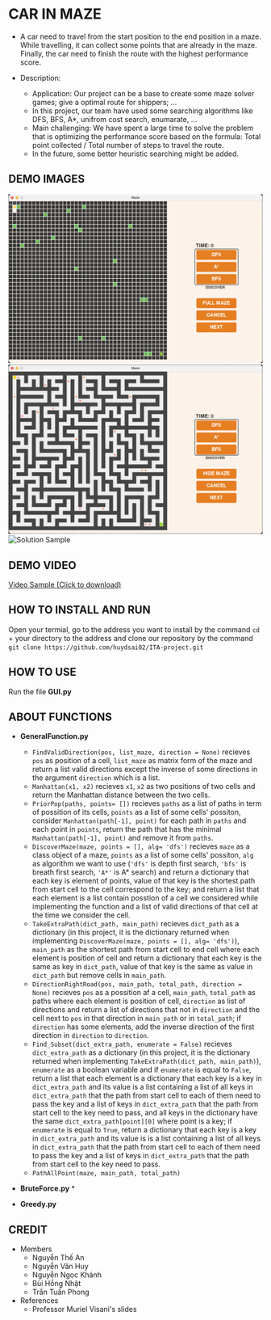 # CAR IN MAZE
* A car need to travel from the start position to the end position in a maze. While travelling, it can collect some points that are already in the maze. Finally, the car need to finish the route with the highest performance score.
* Description:

  + Application: Our project can be a base to create some maze solver games; give a optimal route for shippers; ...
  + In this project, our team have used some searching algorithms like DFS, BFS, A*, unifrom cost search, enumarate, ...
  + Main challenging: We have spent a large time to solve the problem that is optimizing the performance score based on the formula: Total point collected / Total number of steps to travel the route.
  + In the future, some better heuristic searching might be added.  

## DEMO IMAGES
![Maze Sample](https://github.com/huydsai02/ITA-project/blob/main/img/Screen%20Shot%202021-12-19%20at%2015.52.12.png)
![Maze Sample](https://github.com/huydsai02/ITA-project/blob/main/img/Screen%20Shot%202021-12-19%20at%2015.52.28.png)
![Solution Sample](https://drive.google.com/file/d/1yJ-ICpVoVS7w1RIgebaoWul7kw9w4zes/view)

## DEMO VIDEO
[Video Sample (Click to download)](https://github.com/huydsai02/ITA-project/raw/main/img/Screen%20Recording%202021-12-19%20at%2016.02.07.mp4)

## HOW TO INSTALL AND RUN
Open your termial, go to the address you want to install by the command `cd` + your directory to the address and clone our repository by the command `git clone https://github.com/huydsai02/ITA-project.git` 

## HOW TO USE
Run the file **GUI.py**

## ABOUT FUNCTIONS
* **GeneralFunction.py** 
  * `FindValidDirection(pos, list_maze, direction = None)` recieves `pos` as position of a cell, `list_maze` as matrix form of the maze and return a list valid directions except the inverse of some directions in the argument `direction` which is a list.
  * `Manhattan(x1, x2)` recieves `x1`, `x2` as two positions of two cells and return the Manhattan distance between the two cells. 
  * `PriorPop(paths, points= [])` recieves `paths` as a list of paths in term of possition of its cells, `points` as a list of some cells' possiton, consider `Manhattan(path[-1], point)` for each path in `paths` and each point in `points`, return the path that has the minimal `Manhattan(path[-1], point)` and remove it from `paths`.
  * `DiscoverMaze(maze, points = [], alg= 'dfs')` recieves `maze` as a class object of a maze, `points` as a list of some cells' possiton, `alg` as algorithm  we want to use (`'dfs'` is depth first search, `'bfs'` is breath first search, `'A*'` is A* search) and return a dictionary that each key is element of points, value of that key is the shortest path from start cell to the cell correspond to the key; and return a list that each element is a list contain posstion of a cell we considered while implementing the function and a list of valid directions of that cell at the time we consider the cell.
  * `TakeExtraPath(dict_path, main_path)` recieves `dict_path` as a dictionary (in this project, it is the dictionary returned when implementing `DiscoverMaze(maze, points = [], alg= 'dfs')`), `main_path` as the shortest path from start cell to end cell where each element is position of cell and return a dictionary that each key is the same as key in `dict_path`, value of that key is the same as value in `dict_path` but remove cells in `main_path`.
  * `DirectionRightRoad(pos, main_path, total_path, direction = None)` recieves `pos` as a possition af a cell, `main_path`, `total_path` as paths where each element is position of cell, `direction` as list of directions and return a list of directions that not in `direction` and the cell next to `pos` in that direction in `main_path` or in `total_path`; if `direction` has some elements, add the inverse direction of the first direction in `direction` to `direction`.
  * `Find_Subset(dict_extra_path, enumerate = False)` recieves `dict_extra_path` as a dictionary (in this project, it is the dictionary returned when implementing `TakeExtraPath(dict_path, main_path)`), `enumerate` as a boolean variable and if `enumerate` is equal to `False`, return a list that each element is a dictionary that each key is a key in `dict_extra_path` and  its value is a list containing a list of all keys in `dict_extra_path` that the path from start cell to each of them need to pass the key and a list of keys in `dict_extra_path` that the path from start cell to the key need to pass, and all keys in the dictionary have the same `dict_extra_path[point][0]` where point is a key; if `enumerate` is equal to `True`, return a dictionary that each key is a key in `dict_extra_path` and its value is is a list containing a list of all keys in `dict_extra_path` that the path from start cell to each of them need to pass the key and a list of keys in `dict_extra_path` that the path from start cell to the key need to pass.
  * `PathAllPoint(maze, main_path, total_path)`

* **BruteForce.py**
  * 

* **Greedy.py**

## CREDIT
* Members
  * Nguyễn Thế An
  * Nguyễn Văn Huy
  * Nguyễn Ngọc Khánh
  * Bùi Hồng Nhật
  * Trần Tuấn Phong
* References
  * Professor Muriel Visani's slides




